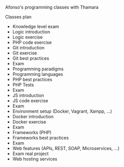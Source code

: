 Afonso's programming classes with Thamara

Classes plan 
-  Knowledge level exam
- Logic introduction
- Logic exercise
- PHP code exercise
- Git introduction
- Git exercise
- Git best practices
-  Exam
- Programming paradigms
- Programming languages
- PHP best practices
- PHP Tests
-  Exam
- JS introduction
- JS code exercise
-  Exam
- Environment setup (Docker, Vagrant, Xampp, ...)
- Docker introduction
- Docker exercise
-  Exam
- Frameworks (PHP)
- Frameworks best practices
-  Exam
- Web features (APIs, REST, SOAP, Microservices, ...)
-  Exam real project 
-  Web hosting services
